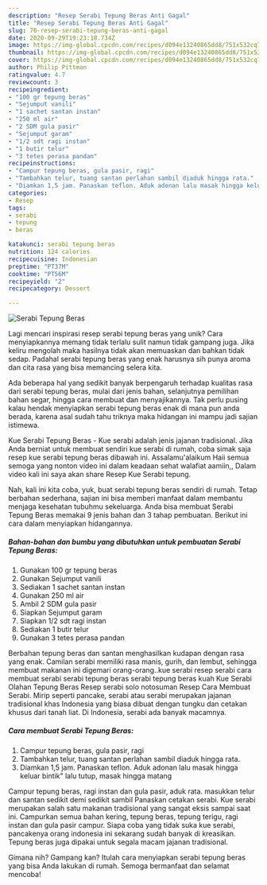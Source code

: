```yaml
---
description: "Resep Serabi Tepung Beras Anti Gagal"
title: "Resep Serabi Tepung Beras Anti Gagal"
slug: 70-resep-serabi-tepung-beras-anti-gagal
date: 2020-09-29T19:23:18.734Z
image: https://img-global.cpcdn.com/recipes/d094e13240865dd8/751x532cq70/serabi-tepung-beras-foto-resep-utama.jpg
thumbnail: https://img-global.cpcdn.com/recipes/d094e13240865dd8/751x532cq70/serabi-tepung-beras-foto-resep-utama.jpg
cover: https://img-global.cpcdn.com/recipes/d094e13240865dd8/751x532cq70/serabi-tepung-beras-foto-resep-utama.jpg
author: Philip Pittman
ratingvalue: 4.7
reviewcount: 3
recipeingredient:
- "100 gr tepung beras"
- "Sejumput vanili"
- "1 sachet santan instan"
- "250 ml air"
- "2 SDM gula pasir"
- "Sejumput garam"
- "1/2 sdt ragi instan"
- "1 butir telur"
- "3 tetes perasa pandan"
recipeinstructions:
- "Campur tepung beras, gula pasir, ragi"
- "Tambahkan telur, tuang santan perlahan sambil diaduk hingga rata."
- "Diamkan 1,5 jam. Panaskan teflon. Aduk adonan lalu masak hingga keluar bintik&#34; lalu tutup, masak hingga matang"
categories:
- Resep
tags:
- serabi
- tepung
- beras

katakunci: serabi tepung beras 
nutrition: 124 calories
recipecuisine: Indonesian
preptime: "PT37M"
cooktime: "PT56M"
recipeyield: "2"
recipecategory: Dessert

---
```



![Serabi Tepung Beras](https://img-global.cpcdn.com/recipes/d094e13240865dd8/751x532cq70/serabi-tepung-beras-foto-resep-utama.jpg)

Lagi mencari inspirasi resep serabi tepung beras yang unik? Cara menyiapkannya memang tidak terlalu sulit namun tidak gampang juga. Jika keliru mengolah maka hasilnya tidak akan memuaskan dan bahkan tidak sedap. Padahal serabi tepung beras yang enak harusnya sih punya aroma dan cita rasa yang bisa memancing selera kita.

Ada beberapa hal yang sedikit banyak berpengaruh terhadap kualitas rasa dari serabi tepung beras, mulai dari jenis bahan, selanjutnya pemilihan bahan segar, hingga cara membuat dan menyajikannya. Tak perlu pusing kalau hendak menyiapkan serabi tepung beras enak di mana pun anda berada, karena asal sudah tahu triknya maka hidangan ini mampu jadi sajian istimewa.

Kue Serabi Tepung Beras - Kue serabi adalah jenis jajanan tradisional. Jika Anda berniat untuk membuat sendiri kue serabi di rumah, coba simak saja resep kue serabi tepung beras dibawah ini. Assalamu&#39;alaikum Haii semua semoga yang nonton video ini dalam keadaan sehat walafiat aamiin,, Dalam video kali ini saya akan share Resep Kue Serabi tepung.


Nah, kali ini kita coba, yuk, buat serabi tepung beras sendiri di rumah. Tetap berbahan sederhana, sajian ini bisa memberi manfaat dalam membantu menjaga kesehatan tubuhmu sekeluarga. Anda bisa membuat Serabi Tepung Beras memakai 9 jenis bahan dan 3 tahap pembuatan. Berikut ini cara dalam menyiapkan hidangannya.

<!--inarticleads1-->

##### Bahan-bahan dan bumbu yang dibutuhkan untuk pembuatan Serabi Tepung Beras:

1. Gunakan 100 gr tepung beras
1. Gunakan Sejumput vanili
1. Sediakan 1 sachet santan instan
1. Gunakan 250 ml air
1. Ambil 2 SDM gula pasir
1. Siapkan Sejumput garam
1. Siapkan 1/2 sdt ragi instan
1. Sediakan 1 butir telur
1. Gunakan 3 tetes perasa pandan


Berbahan tepung beras dan santan menghasilkan kudapan dengan rasa yang enak. Camilan serabi memiliki rasa manis, gurih, dan lembut, sehingga membuat makanan ini digemari orang-orang..kue serabi resep serabi cara membuat serabi serabi tepung beras serabi tepung beras kuah Kue Serabi Olahan Tepung Beras Resep serabi solo notosuman Resep Cara Membuat Serabi. Mirip seperti pancake, serabi atau serabi merupakan jajanan tradisional khas Indonesia yang biasa dibuat dengan tungku dan cetakan khusus dari tanah liat. Di Indonesia, serabi ada banyak macamnya. 

<!--inarticleads2-->

##### Cara membuat Serabi Tepung Beras:

1. Campur tepung beras, gula pasir, ragi
1. Tambahkan telur, tuang santan perlahan sambil diaduk hingga rata.
1. Diamkan 1,5 jam. Panaskan teflon. Aduk adonan lalu masak hingga keluar bintik&#34; lalu tutup, masak hingga matang


Campur tepung beras, ragi instan dan gula pasir, aduk rata. masukkan telur dan santan sedikit demi sedikit sambil Panaskan cetakan serabi. Kue serabi merupakan salah satu makanan tradisional yang sangat eksis sampai saat ini. Campurkan semua bahan kering, tepung beras, tepung terigu, ragi instan dan gula pasir campur. Siapa coba yang tidak suka kue serabi, pancakenya orang indonesia ini sekarang sudah banyak di kreasikan. Tepung beras juga dipakai untuk segala macam jajanan tradisional. 

Gimana nih? Gampang kan? Itulah cara menyiapkan serabi tepung beras yang bisa Anda lakukan di rumah. Semoga bermanfaat dan selamat mencoba!
